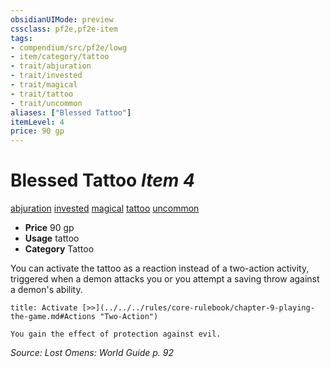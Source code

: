 ```yaml
---
obsidianUIMode: preview
cssclass: pf2e,pf2e-item
tags:
- compendium/src/pf2e/lowg
- item/category/tattoo
- trait/abjuration
- trait/invested
- trait/magical
- trait/tattoo
- trait/uncommon
aliases: ["Blessed Tattoo"]
itemLevel: 4
price: 90 gp
---
```

# Blessed Tattoo *Item 4*  
[abjuration](../../../rules/traits/abjuration.md)  [invested](../../../rules/traits/invested.md)  [magical](../../../rules/traits/magical.md)  [tattoo](../../../rules/traits/tattoo-lowg.md)  [uncommon](../../../rules/traits/uncommon.md)  

- **Price** 90 gp
- **Usage** tattoo
- **Category** Tattoo

You can activate the tattoo as a reaction instead of a two-action activity, triggered when a demon attacks you or you attempt a saving throw against a demon's ability.

```ad-embed-ability
title: Activate [>>](../../../rules/core-rulebook/chapter-9-playing-the-game.md#Actions "Two-Action")

You gain the effect of protection against evil.
```

*Source: Lost Omens: World Guide p. 92*
